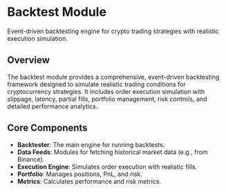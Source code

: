 # Backtest Module

Event-driven backtesting engine for crypto trading strategies with realistic execution simulation.

## Overview

The backtest module provides a comprehensive, event-driven backtesting framework designed to simulate realistic trading conditions for cryptocurrency strategies. It includes order execution simulation with slippage, latency, partial fills, portfolio management, risk controls, and detailed performance analytics.

## Core Components

- **Backtester**: The main engine for running backtests.
- **Data Feeds**: Modules for fetching historical market data (e.g., from Binance).
- **Execution Engine**: Simulates order execution with realistic fills.
- **Portfolio**: Manages positions, PnL, and risk.
- **Metrics**: Calculates performance and risk metrics.
